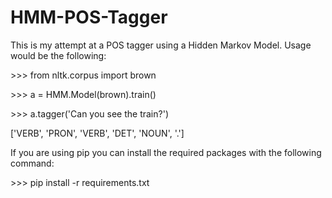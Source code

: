 <h1>HMM-POS-Tagger</h1>


This is my attempt at a POS tagger using a Hidden Markov Model. Usage would be the following:

<p> >>> from nltk.corpus import brown </p>
<p> >>> a = HMM.Model(brown).train() </p>
<p> >>> a.tagger('Can you see the train?')</p>

['VERB', 'PRON', 'VERB', 'DET', 'NOUN', '.']

<p>If you are using pip you can install the required packages with the following command:</p>
<p>>>> pip install -r requirements.txt</p>

